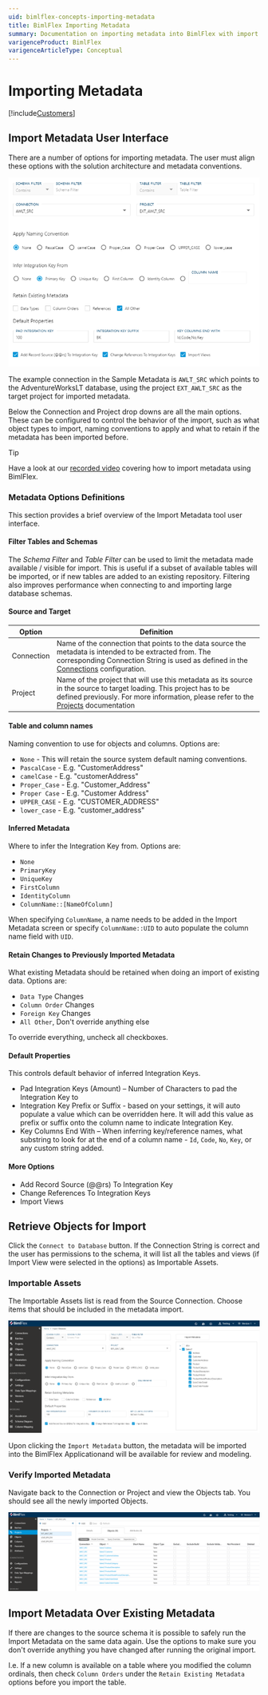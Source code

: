 ```yaml
---
uid: bimlflex-concepts-importing-metadata
title: BimlFlex Importing Metadata
summary: Documentation on importing metadata into BimlFlex with import options and default properties
varigenceProduct: BimlFlex
varigenceArticleType: Conceptual
---
```

# Importing Metadata

[!include[Customers](includes/_incl-header-metadata-import.md)]

## Import Metadata User Interface

There are a number of options for importing metadata. The user must align these options with the solution architecture and metadata conventions.

![Import Metadata Options](../static/img/bimlflex-import-metadata-options.png "Import Metadata Options")

The example connection in the Sample Metadata is `AWLT_SRC` which points to the AdventureWorksLT database, using the project `EXT_AWLT_SRC` as the target project for imported metadata.

Below the Connection and Project drop downs are all the main options. These can be configured to control the behavior of the import, such as what object types to import, naming conventions to apply and what to retain if the metadata has been imported before.

> [!TIP]
> Have a look at our [recorded video](https://www.youtube.com/watch?v=ClMJcZPdSks?rel=0&autoplay=0) covering how to import metadata using BimlFlex.

### Metadata Options Definitions

This section provides a brief overview of the Import Metadata tool user interface.

#### Filter Tables and Schemas

The *Schema Filter* and *Table Filter* can be used to limit the metadata made available / visible for import. This is useful if a subset of available tables will be imported, or if new tables are added to an existing repository. Filtering also improves performance when connecting to and importing large database schemas.

#### Source and Target

| Option | Definition |
| ----------------- | ---------- |
| Connection | Name of the connection that points to the data source the metadata is intended to be extracted from. The corresponding Connection String is used as defined in the [Connections](xref:bimlflex-connection-editor) configuration. |
| Project | Name of the project that will use this metadata as its source in the source to target loading. This project has to be defined previously. For more information, please refer to the [Projects](xref:bimlflex-project-editor) documentation |

#### Table and column names

Naming convention to use for objects and columns. Options are:

* `None` - This will retain the source system default naming conventions.
* `PascalCase` - E.g. "CustomerAddress"
* `camelCase` - E.g. "customerAddress"
* `Proper_Case` - E.g. "Customer\_Address"
* `Proper Case` - E.g. "Customer Address"
* `UPPER_CASE` - E.g. "CUSTOMER\_ADDRESS"
* `lower_case` - E.g. "customer\_address"

#### Inferred Metadata

Where to infer the Integration Key from. Options are:

* `None`
* `PrimaryKey`
* `UniqueKey`
* `FirstColumn`
* `IdentityColumn`
* `ColumnName::[NameOfColumn]`

When specifying `ColumnName`, a name needs to be added in the Import Metadata screen or specify `ColumnName::UID` to auto populate the column name field with `UID`.

#### Retain Changes to Previously Imported Metadata

What existing Metadata should be retained when doing an import of existing data. Options are:

* `Data Type` Changes
* `Column Order` Changes
* `Foreign Key` Changes
* `All Other`, Don't override anything else

To override everything, uncheck all checkboxes.

#### Default Properties

This controls default behavior of inferred Integration Keys.

* Pad Integration Keys (Amount) – Number of Characters to pad the Integration Key to
* Integration Key Prefix or Suffix - based on your settings, it will auto populate a value which can be overridden here. It will add this value as prefix or suffix onto the column name to indicate Integration Key.
* Key Columns End With – When inferring key/reference names, what substring to look for at the end of a column name - `Id`, `Code`, `No`, `Key`, or any custom string added.

#### More Options

* Add Record Source (@@rs) To Integration Key
* Change References To Integration Keys
* Import Views

## Retrieve Objects for Import

Click the `Connect to Database` button. If the Connection String is correct and the user has permissions to the schema, it will list all the tables and views (if Import View were selected in the options) as Importable Assets.

### Importable Assets

The Importable Assets list is read from the Source Connection. Choose items that should be included in the metadata import.

![Import Metadata](../static/img/bimlflex-import-metadata.png "Import Metadata")

Upon clicking the `Import Metadata` button, the metadata will be imported into the BimlFlex Applicationand will be available for review and modeling.

### Verify Imported Metadata

Navigate back to the Connection or Project and view the Objects tab. You should see all the newly imported Objects.

![Imported Metadata Objects](../static/img/bimlflex-import-metadata-objects.png "Imported Metadata Objects")

## Import Metadata Over Existing Metadata

If there are changes to the source schema it is possible to safely run the Import Metadata on the same data again. Use the options to make sure you don't override anything you have changed after running the original import.

I.e. If a new column is available on a table where you modified the column ordinals, then check `Column Orders` under the `Retain Existing Metadata` options before you import the table.
